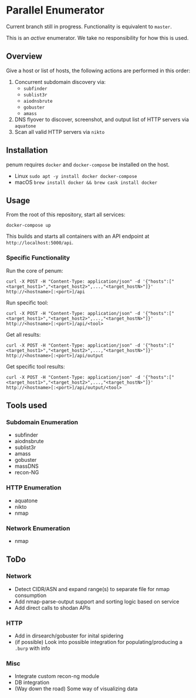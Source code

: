 # Parallel Enumerator
Current branch still in progress. Functionality is equivalent to `master`.

This is an *active* enumerator. We take no responsibility for how this is used.

## Overview
Give a host or list of hosts, the following actions are performed in this order:
1. Concurrent subdomain discovery via:
    - `subfinder`
    - `sublist3r`
    - `aiodnsbrute`
    - `gobuster`
    - `amass`
1. DNS flyover to discover, screenshot, and output list of HTTP servers via `aquatone`
1. Scan all valid HTTP servers via `nikto`

## Installation
penum requires `docker` and `docker-compose` be installed on the host.
- Linux
  `sudo apt -y install docker docker-compose`
- macOS
  `brew install docker && brew cask install docker`

## Usage
From the root of this repository, start all services:
```
docker-compose up
```

This builds and starts all containers with an API endpoint at `http://localhost:5000/api`.

### Specific Functionality
Run the core of penum:

```curl -X POST -H "Content-Type: application/json" -d '{"hosts":["<target_host1>","<target_host2>",...,"<target_hostN>"]}' http://<hostname>[:<port>]/api```

Run specific tool:

```curl -X POST -H "Content-Type: application/json" -d '{"hosts":["<target_host1>","<target_host2>",...,"<target_hostN>"]}' http://<hostname>[:<port>]/api/<tool>```

Get all results:

```curl -X POST -H "Content-Type: application/json" -d '{"hosts":["<target_host1>","<target_host2>",...,"<target_hostN>"]}' http://<hostname>[:<port>]/api/output```

Get specific tool results:

```curl -X POST -H "Content-Type: application/json" -d '{"hosts":["<target_host1>","<target_host2>",...,"<target_hostN>"]}' http://<hostname>[:<port>]/api/output/<tool>```

## Tools used
### Subdomain Enumeration
- subfinder
- aiodnsbrute
- sublist3r
- amass
- gobuster
- massDNS
- recon-NG

### HTTP Enumeration
- aquatone
- nikto
- nmap

### Network Enumeration
- nmap

## ToDo
### Network
- Detect CIDR/ASN and expand range(s) to separate file for nmap consumption
- Add nmap-parse-output support and sorting logic based on service
- Add direct calls to shodan APIs

### HTTP
- Add in dirsearch/gobuster for inital spidering
- (if possible) Look into possible integration for populating/producing a `.burp` with info

### Misc
- Integrate custom recon-ng module
- DB integration
- (Way down the road) Some way of visualizing data
